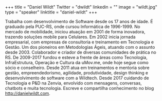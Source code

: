 +++ 
title = "Daniel Wildt" 
Twitter = "dwildt" 
linkedin = "" 
image = "wildt.jpg" 
type = "speaker" 
linktitle = "daniel-wildt" 
+++ 

Trabalha com desenvolvimento de Software desde os 17 anos de idade. É graduado pela PUC-RS, onde cursou Informática de 1996-1999. No mercado de mobilidade, iniciou atuação em 2001 de forma inovadora, trazendo soluções mobile para Celulares. Em 2002 inicia jornada empresarial, com empresas de consultoria e treinamento em Tecnologia e Gestão. Um dos pioneiros em Metodologias Ágeis, atuando com o assunto desde 2003. Colaborador e criador de diversas comunidades de prática no RS. De 2009-2017 fundou e esteve a frente de áreas como Tecnologia, InfraEstrutura, Operação e Cultura da uMov.me, onde hoje segue como sócio e conselheiro. Desde 2011 atua em treinamentos e mentoria sobre gestão, empreendedorismo, agilidade, produtividade, design thinking e desenvolvimento de software com a Wildtech. Desde 2017 cuidando de Tecnologia e P&D na Zenvia, envolvido com mensagens, conversas, chatbots e muita tecnologia. Escreve e compartilha conhecimento no blog  http://danielwildt.com. 
